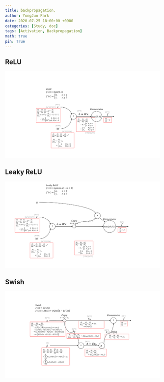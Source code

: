 ```yaml
---
title: backpropagation.
author: YongJun Park
date: 2020-07-25 18:00:00 +0900
categories: [Study, doc]
tags: [Activation, Backpropagation]
math: true
pin: True
---
```



## **ReLU**
<img src="/assets/study/backprop/2.png" width='800'>

## **Leaky ReLU**
<img src="/assets/study/backprop/3.png" width='800'>

## **Swish**
<img src="/assets/study/backprop/1.png" width='800'>


